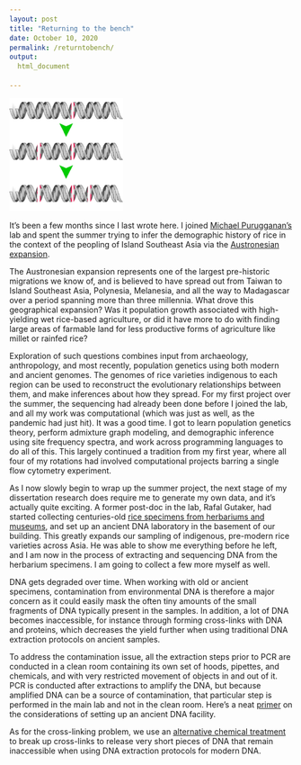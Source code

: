 ```yaml
---
layout: post
title: "Returning to the bench"
date: October 10, 2020
permalink: /returntobench/
output: 
  html_document
  
---
```


 <img src="../assets/ratchet.png"  width="40%" height="40%">

It’s been a few months since I last wrote here. I joined [Michael Purugganan’s](https://en.wikipedia.org/wiki/Michael_Purugganan) lab and spent the summer trying to infer the demographic history of rice in the context of the peopling of Island Southeast Asia via the [Austronesian expansion](https://en.wikipedia.org/wiki/Austronesian_peoples#Austronesian_expansion).  
  
  
The Austronesian expansion represents one of the largest pre-historic migrations we know of, and is believed to have spread out from Taiwan to Island Southeast Asia, Polynesia, Melanesia, and all the way to Madagascar over a period spanning more than three millennia. What drove this geographical expansion? Was it population growth associated with high-yielding wet rice-based agriculture, or did it have more to do with finding large areas of farmable land for less productive forms of agriculture like millet or rainfed rice?  
  
  
Exploration of such questions combines input from archaeology, anthropology, and most recently, population genetics using both modern and ancient genomes. The genomes of rice varieties indigenous to each region can be used to reconstruct the evolutionary relationships between them, and make inferences about how they spread. For my first project over the summer, the sequencing had already been done before I joined the lab, and all my work was computational (which was just as well, as the pandemic had just hit). It was a good time. I got to learn population genetics theory, perform admixture graph modeling, and demographic inference using site frequency spectra, and work across programming languages to do all of this. This largely continued a tradition from my first year, where all four of my rotations had involved computational projects barring a single flow cytometry experiment.  
  
  
As I now slowly begin to wrap up the summer project, the next stage of my dissertation research does require me to generate my own data, and it’s actually quite exciting. A former post-doc in the lab, Rafal Gutaker, had started collecting centuries-old [rice specimens from herbariums and museums](https://sites.google.com/view/rafalplants/1000hrg-project?authuser=0), and set up an ancient DNA laboratory in the basement of our building. This greatly expands our sampling of indigenous, pre-modern rice varieties across Asia. He was able to show me everything before he left, and I am now in the process of extracting and sequencing DNA from the herbarium specimens. I am going to collect a few more myself as well.
  
  
DNA gets degraded over time. When working with old or ancient specimens, contamination from environmental DNA is therefore a major concern as it could easily mask the often tiny amounts of the small fragments of DNA typically present in the samples. In addition, a lot of DNA becomes inaccessible, for instance through forming cross-links with DNA and proteins, which decreases the yield further when using traditional DNA extraction protocols on ancient samples.  
  
  
To address the contamination issue, all the extraction steps prior to PCR are conducted in a clean room containing its own set of hoods, pipettes, and chemicals, and with very restricted movement of objects in and out of it. PCR is conducted after extractions to amplify the DNA, but because amplified DNA can be a source of contamination, that particular step is performed in the main lab and not in the clean room. Here’s a neat [primer](https://link.springer.com/protocol/10.1007/978-1-4939-9176-1_1) on the considerations of setting up an ancient DNA facility.  
  
  
As for the cross-linking problem, we use an [alternative chemical treatment](https://www.future-science.com/doi/10.2144/000114517) to break up cross-links to release very short pieces of DNA that remain inaccessible when using DNA extraction protocols for modern DNA.